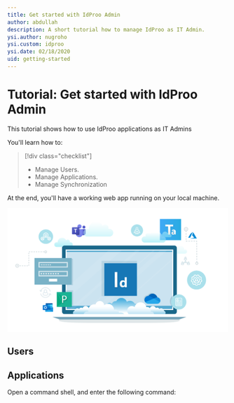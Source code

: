```yaml
---
title: Get started with IdProo Admin
author: abdullah
description: A short tutorial how to manage IdProo as IT Admin. 
ysi.author: nugroho
ysi.custom: idproo
ysi.date: 02/18/2020
uid: getting-started
---
```

# Tutorial: Get started with IdProo Admin

This tutorial shows how to use IdProo applications as IT Admins

You'll learn how to:

> [!div class="checklist"]
> * Manage Users.
> * Manage Applications.
> * Manage Synchronization 

At the end, you'll have a working web app running on your local machine.

![Web app idproo page](_static/idproo.svg)

## Users
 

## Applications
Open a command shell, and enter the following command:
